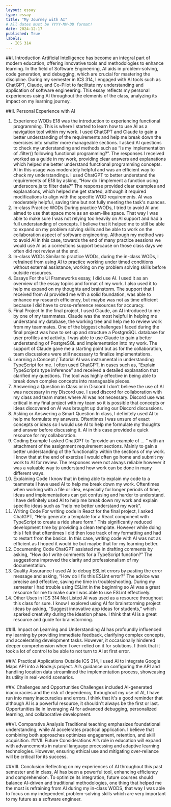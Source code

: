 ```yaml
---
layout: essay
type: essay
title: "My Journey with AI"
# All dates must be YYYY-MM-DD format!
date: 2024-12-17
published: True
labels:
  - ICS 314
---
```



##I. Introduction
Artificial Intelligence has become an integral part of modern education, offering innovative tools and methodologies to enhance learning. In the field of Software Engineering, AI aids in problem-solving, code generation, and debugging, which are crucial for mastering the discipline. During my semester in ICS 314, I engaged with AI tools such as ChatGPT, Claude, and Co-Pilot to facilitate my understanding and application of software engineering. This essay reflects my personal experiences using AI throughout the elements of the class, analyzing its impact on my learning journey.

##II. Personal Experience with AI
1. Experience WODs
E18 was the introduction to experiencing functional programming. This is where I started to learn how to use AI as a navigation tool within my work. I used ChatGPT and Claude to gain a better understanding of the requirements and help me break down the exercises into smaller more manageable sections. I asked AI questions to check my understanding and methods such as “Is my implementation of .filter() following functional programming?”. The responses I received worked as a guide in my work, providing clear answers and explanations which helped me better understand functional programming concepts. AI in this usage was moderately helpful and was an efficient way to check my understandings.
I used ChatGPT to better understand the requirements of E18 by asking, “How do I implement a function using underscore.js to filter data?” The response provided clear examples and explanations, which helped me get started, although it required modifications to align with the specific WOD requirements. AI was moderately helpful, saving time but not fully meeting the task's nuances.
2. In-class Practice WODs
During practice WODs, I tried to avoid AI and aimed to use that space more as an exam-like space. That way I was able to make sure I was not relying too heavily on AI support and had a full understanding of concepts. I believe that it helped me to still be able to expand on my problem solving skills and be able to work on the collaboration aspect of software engineering. Although my method was to avoid AI in this case, towards the end of many practice sessions we would use AI as a corrections support because on those class days we often did not review at the end.
3. In-class WODs
Similar to practice WODs, during the in-class WODs, I refrained from using AI to practice working under timed conditions without external assistance, working on my problem solving skills before outside resources.
4. Essays
For the UI Frameworks essay, I did use AI. I used it as an overview of the essay topics and format of my work. I also used it to help me expand on my thoughts and brainstorm. The support that I received from AI provided me with a solid foundation, was able to enhance my research efficiency, but maybe was not as time efficient because I did have to cross-reference resources for accuracy.
5. Final Project
In the final project, I used Claude, an AI introduced to me by one of my teammates. Claude was the most helpful in helping me understand my database, the working tree and help me to review work from my teammates. One of the biggest challenges I faced during the final project was how to set up and structure a PostgreSQL database for user profiles and activity. I was able to use Claude to gain a better understanding of PostgreSQL and implementation into my work. The support of Claude gave me a starting point but as for the collaboration, team discussions were still necessary to finalize implementations.
6. Learning a Concept / Tutorial
AI was instrumental in understanding TypeScript for me. I often used ChatGPT, in cases such as,  “Explain TypeScript’s type inference” and received a detailed explanation that clarified my questions. The tool was highly effective in being able to break down complex concepts into manageable pieces.
7. Answering a Question in Class or in Discord
I don’t believe the use of AI was necessary in my Discord use. I used discord for collaboration with my class and team mates where AI was not necessary. Discord use was critical in my final project with my team so it is possible that concepts or ideas discovered on AI was brought up during our Discord discussions.
8. Asking or Answering a Smart Question
In class, I definitely used AI to help me formulate my answers. Oftentimes I was unsure of exact concepts or ideas so I would use AI to help me formulate my thoughts and answer before discussing it. AI in this case provided a quick resource for my collaboration.
9. Coding Example
I asked ChatGPT to “provide an example of … “ with an attachment of the assignment requirement sections. Mainly to gain a better understanding of the functionality within the sections of my work. I know that at the end of exercise I would often go home and submit my work to AI for review. The responses were not always reliable however it was a valuable way to understand how work can be done in many different ways.
10. Explaining Code
I know that in being able to explain my code to a teammate I have used AI to help me break down my work. Oftentimes when working with a file or idea, especially for longer periods of time, ideas and implementations can get confusing and harder to understand. I have definitely used AI to help me break down my work and explain specific ideas such as “help me better understand my work”.
11. Writing Code
For writing code in React for the final project, I asked ChatGPT, “Help generate a template for a React component with TypeScript to create a ride share form.” This significantly reduced development time by providing a clean template. However while doing this I felt that oftentimes I did then lose track of my formatting and had to restart from the basics. In this case, writing code with AI was not as efficient as I hoped it would be but maybe that for my learning better.
12. Documenting Code
ChatGPT assisted me in drafting comments by asking, “How do I write comments for a TypeScript function?” The suggestions improved the clarity and professionalism of my documentation.
13. Quality Assurance
I used AI to debug ESLint errors by pasting the error message and asking, “How do I fix this ESLint error?” The advice was precise and effective, saving me time in troubleshooting. During my semester I had trouble using ESLint in the beginning so AI was a great resource for me to make sure I was able to use ESLint effectively.
14. Other Uses in ICS 314 Not Listed
AI was used as a resource throughout this class for sure. I know I explored using AI for brainstorming project ideas by asking, “Suggest innovative app ideas for students,” which sparked creativity during the ideation phase. I think that AI is a great resource and guide for brainstorming.

##III. Impact on Learning and Understanding
AI has profoundly influenced my learning by providing immediate feedback, clarifying complex concepts, and accelerating development tasks. However, it occasionally hindered deeper comprehension when I over-relied on it for solutions. I think that it took a lot of control to be able to not turn to AI at first error.

##IV. Practical Applications
Outside ICS 314, I used AI to integrate Google Maps API into a Node.js project. AI’s guidance on configuring the API and handling location data streamlined the implementation process, showcasing its utility in real-world scenarios.

##V. Challenges and Opportunities
Challenges included AI-generated inaccuracies and the risk of dependency, throughout my use of AI, I have run into many inaccuracies and errors. I think that it's a good reminder that although AI is a powerful resource, it shouldn't always be the first or last. Opportunities lie in leveraging AI for advanced debugging, personalized learning, and collaborative development.

##VI. Comparative Analysis
Traditional teaching emphasizes foundational understanding, while AI accelerates practical application. I believe that combining both approaches optimizes engagement, retention, and skill acquisition.
##VII. Future Considerations
AI’s role in education will expand with advancements in natural language processing and adaptive learning technologies. However, ensuring ethical use and mitigating over-reliance will be critical for its success.

##VIII. Conclusion
Reflecting on my experiences of AI throughout this past semester and in class, AI has been a powerful tool, enhancing efficiency and comprehension. To optimize its integration, future courses should balance AI-driven and traditional methodologies, one thing that helped me the most is refraining from AI during my in-class WODS, that way I was able to focus on my independent problem-solving skills which are very important to my future as a software engineer.
